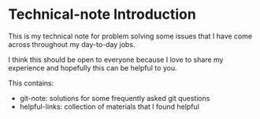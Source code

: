 # Technical-note Introduction

This is my technical note for problem solving some issues that I have come across throughout my day-to-day jobs.

I think this should be open to everyone because I love to share my experience and hopefully this can be helpful to you.

This contains:

- git-note: solutions for some frequently asked git questions
- helpful-links: collection of materials that I found helpful
